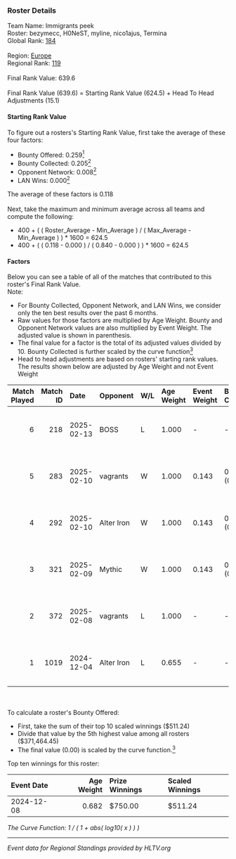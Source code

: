 ### Roster Details<br />
Team Name: Immigrants peek<br />
Roster: bezymecc, H0NeST, myline, nico1ajus, Termina<br />
Global Rank: [184](../../standings_global_2025_02_24.md)<br />
<br />
Region: [Europe]( ../../standings_europe_2025_02_24.md)<br />
Regional Rank: [119]( ../../standings_europe_2025_02_24.md)<br />
<br />
Final Rank Value:  639.6<br />
<br />
Final Rank Value (639.6) = Starting Rank Value (624.5) + Head To Head Adjustments (15.1)<br />

#### Starting Rank Value<br />
To figure out a rosters's Starting Rank Value, first take the average of these four factors:<br />
- Bounty Offered: 0.259[<sup>1</sup>](#table2)
- Bounty Collected: 0.205[<sup>2</sup>](#table1)
- Opponent Network: 0.008[<sup>2</sup>](#table1)
- LAN Wins: 0.000[<sup>2</sup>](#table1)

The average of these factors is 0.118<br />
<br />
Next, take the maximum and minimum average across all teams and compute the following:<br />
- 400 + ( ( Roster_Average - Min_Average ) / ( Max_Average - Min_Average ) ) * 1600 = 624.5
- 400 + ( ( 0.118 - 0.000 ) / ( 0.840 - 0.000 ) ) * 1600 = 624.5


#### Factors<br />
Below you can see a table of all of the matches that contributed to this roster's Final Rank Value.<br />
Note:<br />

- For Bounty Collected, Opponent Network, and LAN Wins, we consider only the ten best results over the past 6 months.
- Raw values for those factors are multiplied by Age Weight. Bounty and Opponent Network values are also multiplied by Event Weight. The adjusted value is shown in parenthesis.
- The final value for a factor is the total of its adjusted values divided by 10. Bounty Collected is further scaled by the curve function[<sup>3</sup>](#curveFunction)
- Head to head adjustments are based on rosters' starting rank values. The results shown below are adjusted by Age Weight and not Event Weight
<span id="table1"></span><br />


| Match Played | Match ID | Date       | Opponent   | W/L | Age Weight | Event Weight | Bounty Collected | Opponent Network | LAN Wins  | H2H Adj. | Roster                                         |
| -: | -: | :- | :- | :- | :- | :- | :- | :- | :- | -: | :- |
|            6 |      218 | 2025-02-13 | BOSS       | L   | 1.000      | -            | -                | -                | -         |    -7.05 | bezymecc, H0NeST, myline, nico1ajus, Termina   |
|            5 |      283 | 2025-02-10 | vagrants   | W   | 1.000      | 0.143        | 0.001 (0.000)    | 0.194 (0.028)    | 0 (0.000) |    16.45 | bezymecc, H0NeST, myline, nico1ajus, Termina   |
|            4 |      292 | 2025-02-10 | Alter Iron | W   | 1.000      | 0.143        | 0.008 (0.001)    | 0.304 (0.043)    | 0 (0.000) |    18.50 | bezymecc, H0NeST, myline, nico1ajus, Termina   |
|            3 |      321 | 2025-02-09 | Mythic     | W   | 1.000      | 0.143        | 0.000 (0.000)    | 0.037 (0.005)    | 0 (0.000) |    10.23 | bezymecc, H0NeST, myline, nico1ajus, Termina   |
|            2 |      372 | 2025-02-08 | vagrants   | L   | 1.000      | -            | -                | -                | -         |   -14.13 | bezymecc, H0NeST, myline, nico1ajus, Termina   |
|            1 |     1019 | 2024-12-04 | Alter Iron | L   | 0.655      | -            | -                | -                | -         |    -8.91 | bezymecc, H0NeST, nico1ajus, Termina, Valter0k |

<br />
<span id="table2"></span><br />
To calculate a roster's Bounty Offered:<br />

- First, take the sum of their top 10 scaled winnings ($511.24)
- Divide that value by the 5th highest value among all rosters ($371,464.45)
- The final value (0.00) is scaled by the curve function.[<sup>3</sup>](#curveFunction)

Top ten winnings for this roster:<br />

| Event Date | Age Weight | Prize Winnings | Scaled Winnings |
| :- | -: | :- | :- |
| 2024-12-08 |      0.682 | $750.00        | $511.24         |


<span id="curveFunction"></span>_The Curve Function: 1 / ( 1 + abs( log10( x ) ) )_<br />

---
_Event data for Regional Standings provided by HLTV.org_<br />
